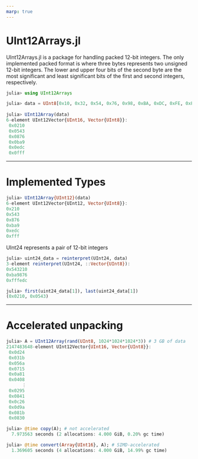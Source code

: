 ```yaml
---
marp: true
---
```


# UInt12Arrays.jl

UInt12Arrays.jl is a package for handling packed 12-bit integers. The only implemented packed format is where three bytes represents two unsigned 12-bit integers. The lower and upper four bits of the second byte are the most significant and least significant bits of the first and second integers, respectively.

```julia
julia> using UInt12Arrays

julia> data = UInt8[0x10, 0x32, 0x54, 0x76, 0x98, 0xBA, 0xDC, 0xFE, 0xFF];
 
julia> UInt12Array(data)
6-element UInt12Vector{UInt16, Vector{UInt8}}:
 0x0210
 0x0543
 0x0876
 0x0ba9
 0x0edc
 0x0fff
 ```

---

 # Implemented Types

 ```julia
 julia> UInt12Array{UInt12}(data)
6-element UInt12Vector{UInt12, Vector{UInt8}}:
 0x210
 0x543
 0x876
 0xba9
 0xedc
 0xfff
 ```

 UInt24 represents a pair of 12-bit integers

 ```julia
 julia> uint24_data = reinterpret(UInt24, data)
3-element reinterpret(UInt24, ::Vector{UInt8}):
 0x543210
 0xba9876
 0xfffedc

julia> first(uint24_data[1]), last(uint24_data[1])
(0x0210, 0x0543)
 ```

---

# Accelerated unpacking

```julia
julia> A = UInt12Array(rand(UInt8, 1024*1024*1024*3)) # 3 GB of data
2147483648-element UInt12Vector{UInt16, Vector{UInt8}}:
 0x0d24
 0x031b
 0x056a
 0x0715
 0x0a81
 0x0408
      ⋮
 0x0295
 0x0841
 0x0c26
 0x0d9a
 0x081b
 0x0830

julia> @time copy(A); # not accelerated
  7.973563 seconds (2 allocations: 4.000 GiB, 0.20% gc time)

julia> @time convert(Array{UInt16}, A); # SIMD-accelerated
  1.369605 seconds (4 allocations: 4.000 GiB, 14.99% gc time)
```

